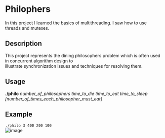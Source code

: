 # Philophers
In this project I learned the basics of multithreading. I saw how to use threads and mutexes. 
## Description
This project represents the dining philosophers problem which is often used in concurrent algorithm design to\
illustrate synchronization issues and techniques for resolving them.
## Usage
**./philo** *number_of_philosophers time_to_die time_to_eat time_to_sleep \[number_of_times_each_philosopher_must_eat\]*
## Example
`./philo 3 400 200 100`\
![image](https://user-images.githubusercontent.com/53175260/164542749-58b3512c-2dd6-4580-a606-536e6406b8bb.png)

